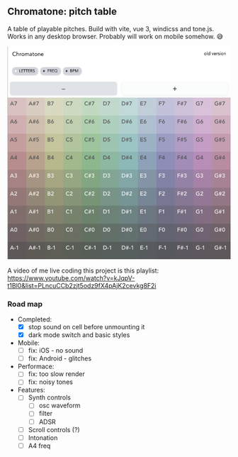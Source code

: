 ## Chromatone: pitch table

A table of playable pitches. Build with vite, vue 3, windicss and tone.js. Works in any desktop browser. Probably will work on mobile somehow. 😅

![](screen.png)

A video of me live coding this project is this playlist: https://www.youtube.com/watch?v=kJqpV-t1Bl0&list=PLncuCCb2zjt5odz9fX4pAjK2cevkg8F2i

### Road map

- Completed:
  - [x] stop sound on cell before unmounting it
  - [x] dark mode switch and basic styles
- Mobile:
  - [ ] fix: iOS - no sound 
  - [ ] fix: Android - glitches
- Performace:
  - [ ] fix: too slow render
  - [ ] fix: noisy tones
- Features:
  - [ ] Synth controls
    - [ ] osc waveform
    - [ ] filter
    - [ ] ADSR
  - [ ] Scroll controls (?)
  - [ ] Intonation
  - [ ] A4 freq
